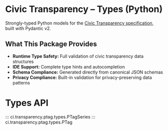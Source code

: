 # Civic Transparency – Types (Python)

Strongly-typed Python models for the [Civic Transparency specification](https://civic-interconnect.github.io/civic-transparency-ptag-spec/), built with Pydantic v2.

## What This Package Provides

- **Runtime Type Safety:** Full validation of civic transparency data structures
- **IDE Support:** Complete type hints and autocompletion
- **Schema Compliance:** Generated directly from canonical JSON schemas
- **Privacy Compliance:** Built-in validation for privacy-preserving data patterns

# Types API

::: ci.transparency.ptag.types.PTagSeries
::: ci.transparency.ptag.types.PTag
